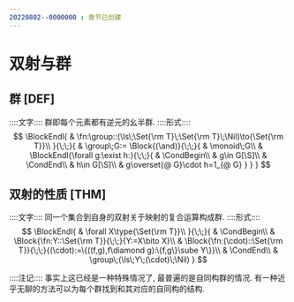 ```yaml
---
20220802--0000000 : 章节已创建
---
```

# 双射与群

## 群 [DEF]
::::文字::::
群即每个元素都有逆元的幺半群. 
::::形式::::
$$
\BlockEndl{
    & \fn:\group::(\ls\;\Set{\rm T}\;\Set{\rm T}\;\Nil)\to{\Set{\rm T}}\\
}{\;\;}{
    & \group\;G:=
    \Block{(\and)}{\;\;}{
        & \monoid\;G\\
        & \BlockEndl{\forall g:\exist h:}{\;\;}{
            & \CondBegin\\
            & g\in G[\S]\\
            & \CondEnd\\
            & h\in G[\S]\\
            & g\overset{@ G}\cdot h=1_{@ G}
        }
    }
}
$$

## 双射的性质 [THM]
::::文字::::
同一个集合到自身的双射关于映射的复合运算构成群. 
::::形式::::
$$
\BlockEndl{
    & \forall X\type{\Set{\rm T}}\\
}{\;\;}{
    & \CondBegin\\
    & \Block{\fn:Y::\Set{\rm T}}{\;\;}{Y:=X\bito X}\\
    & \Block{\fn:(\cdot)::\Set{\rm T}}{\;\;}{(\cdot):=\{((f,g),f\diamond g):\{f,g\}\sube Y\}}\\
    & \CondEnd\\
    & \group\;(\ls\;Y\;(\cdot)\;\Nil)
}
$$

::::注记::::
事实上这已经是一种特殊情况了, 最普遍的是自同构群的情况. 
有一种近乎无聊的方法可以为每个群找到和其对应的自同构的结构. 

